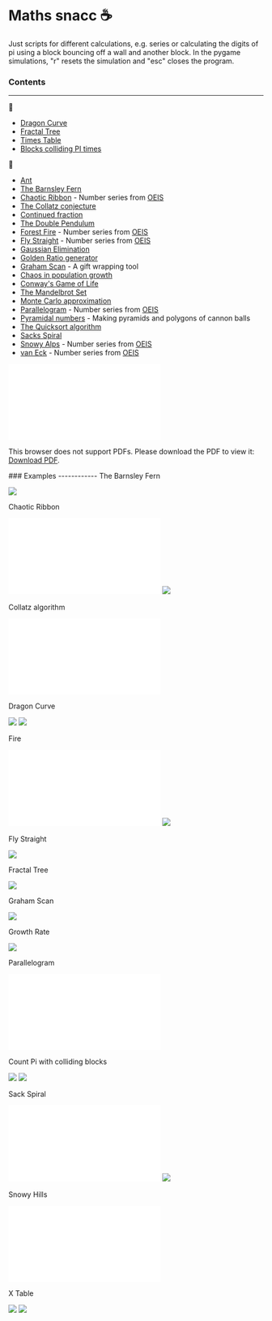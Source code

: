 # Maths snacc :coffee:

Just scripts for different calculations, e.g. series or calculating the digits of pi using a block bouncing off a wall and another block. In the pygame simulations, "r" resets the simulation and "esc" closes the program.

### Contents
------------
:file_folder:
* [Dragon Curve](programs/dragon_curve)
* [Fractal Tree](programs/fractal_tree)
* [Times Table](programs/x_table)
* [Blocks colliding PI times](programs/pi_count)

:memo:
* [Ant](scripts/ant.py)
* [The Barnsley Fern](scripts/barnsley_fern.py)
* [Chaotic Ribbon](scripts/chaotic_ribbon.py) - Number series from [OEIS](https://oeis.org/A055748)
* [The Collatz conjecture](scripts/collatz.py)
* [Continued fraction](scripts/continued_frac.py)
* [The Double Pendulum](scripts/double_pend.py)
* [Forest Fire](scripts/fire.py) - Number series from [OEIS](https://oeis.org/A229037)
* [Fly Straight](scripts/fly_straight.py) - Number series from [OEIS](https://oeis.org/A133058)
* [Gaussian Elimination](scripts/gauss_elim.py)
* [Golden Ratio generator](scripts/golden.py)
* [Graham Scan](scripts/graham_scan.py) - A gift wrapping tool
* [Chaos in population growth](scripts/growth.py)
* [Conway's Game of Life](scripts/life.py)
* [The Mandelbrot Set](scripts/mandelbrot.py)
* [Monte Carlo approximation](scripts/monte_carlo.py)
* [Parallelogram](scripts/parallelogram.py) - Number series from [OEIS](https://oeis.org/A265326)
* [Pyramidal numbers](scripts/pyramidal_number.py) - Making pyramids and polygons of cannon balls
* [The Quicksort algorithm](scripts/quicksort.py)
* [Sacks Spiral](scripts/sack_spiral.py)
* [Snowy Alps](scripts/snowy.py) - Number series from [OEIS](https://oeis.org/A279125)
* [van Eck](scripts/van_eck.py) - Number series from [OEIS](https://oeis.org/A181391)


<object data="lookbook/chaotic_ribbon.pdf" type="application/pdf" width="700px" height="700px">
    <embed src="lookbook/chaotic_ribbon.pdf">
        <p>This browser does not support PDFs. Please download the PDF to view it: <a href="lookbook/chaotic_ribbon.pdf">Download PDF</a>.</p>
    </embed>
</object>
### Examples
------------
The Barnsley Fern

![](lookbook/barnsley_fern.png)

Chaotic Ribbon

![](lookbook/chaotic_ribbon.pdf)
![](lookbook/chaotic_ribbon.png)

Collatz algorithm

![](lookbook/collatz_sea_weed_4.pdf)

Dragon Curve

![](lookbook/dragon_curve)
![](lookbook/dragon_curve_1)

Fire

![](lookbook/fire.pdf)
![](lookbook/fire.png)

Fly Straight

![](lookbook/fly_straight.gif)

Fractal Tree

![](lookbook/fractal_tree)

Graham Scan

![](lookbook/graham_scan.png)

Growth Rate

![](lookbook/growth.gif)

Parallelogram

![](lookbook/parallelogram.pdf)

Count Pi with colliding blocks

![](lookbook/pi_collide_count)
![](lookbook/pi_collide_count_1)

Sack Spiral

![](lookbook/sack_spiral.pdf)
![](lookbook/sack_spiral.png)

Snowy Hills

![](lookbook/snowy_hills.pdf)

X Table

![](lookbook/x_table)
![](lookbook/x_table_1)
